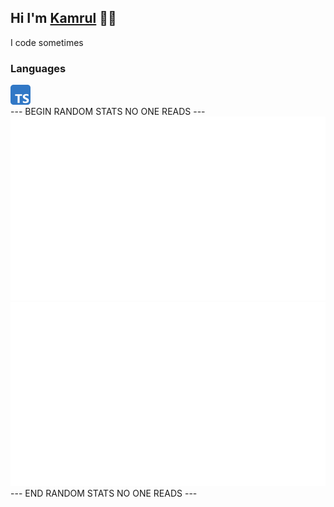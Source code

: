 ## Hi I'm [Kamrul](https://www.linkedin.com/in/kamrul-tarafder/) 👋🏽
I code sometimes <br>
### Languages
<a href="https://www.typescriptlang.org/" target="_blank"><img align="left" alt="typescriptlang.org" height="32px" src="https://github.com/ktarafder/profile-assets/blob/main/typescript-logo.svg" /></a>
<br><br>
--- BEGIN RANDOM STATS NO ONE READS --- <br>
![](https://raw.githubusercontent.com/ktarafder/githubstats/master/generated/overview.svg#gh-dark-mode-only)
![](https://raw.githubusercontent.com/ktarafder/githubstats/master/generated/overview.svg#gh-light-mode-only) <br>
--- END RANDOM STATS NO ONE READS ---

<!--
**ktarafder/ktarafder** is a ✨ _special_ ✨ repository because its `README.md` (this file) appears on your GitHub profile.

Here are some ideas to get you started:

- 🔭 I’m currently working on ...
- 🌱 I’m currently learning ...
- 👯 I’m looking to collaborate on ...
- 🤔 I’m looking for help with ...
- 💬 Ask me about ...
- 📫 How to reach me: ...
- 😄 Pronouns: ...
- ⚡ Fun fact: ...
-->
